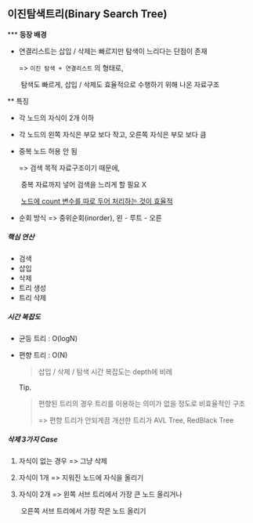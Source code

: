 ## 이진탐색트리(Binary Search Tree)



\*\*\* **등장 배경**

- 연결리스트는 삽입 / 삭제는 빠르지만 탐색이 느리다는 단점이 존재

  => `이진 탐색 + 연결리스트` 의 형태로,

  ​	탐색도 빠르게, 삽입 / 삭제도 효율적으로 수행하기 위해 나온 자료구조



\*\* 특징

- 각 노드의 자식이 2개 이하

- 각 노드의 왼쪽 자식은 부모 보다 작고, 오른쪽 자식은 부모 보다 큼

- 중복 노드 허용 안 됨

  => 검색 목적 자료구조이기 때문에,

  ​      중복 자료까지 넣어 검색을 느리게 할 필요 X

  ​      <u>노드에 count 변수를 따로 두어 처리하는 것이 효율적</u>

- 순회 방식 => 중위순회(inorder), 왼 - 루트 - 오른



##### 핵심 연산

- 검색
- 삽입
- 삭제
- 트리 생성
- 트리 삭제



##### *시간 복잡도*

- 균등 트리 : O(logN)

- 편향 트리 : O(N)

  > 삽입 / 삭제 / 탐색 시간 복잡도는 depth에 비례

  Tip.

  > 편향된 트리의 경우 트리를 이용하는 의미가 없을 정도로 비효율적인 구조
  >
  > => 편향 트리가 안되게끔 개선한 트리가 AVL Tree, RedBlack Tree



##### 삭제 3가지 Case

1. 자식이 없는 경우 => 그냥 삭제

2. 자식이 1개 => 지워진 노드에 자식을 올리기

3. 자식이 2개 => 왼쪽 서브 트리에서 가장 큰 노드 올리거나

   ​						오른쪽 서브 트리에서 가장 작은 노드 올리기